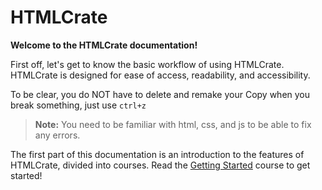# HTMLCrate

**Welcome to the HTMLCrate documentation!**

First off, let's get to know the basic workflow of using HTMLCrate.
HTMLCrate is designed for ease of access, readability, and accessibility.

To be clear, you do NOT have to delete and remake your Copy when you break something, just use `ctrl+z`

> **Note:** You need to be familiar with html, css, and js to be able to fix any errors.

The first part of this documentation is an introduction to the features of HTMLCrate, divided into courses. Read the [Getting Started](Introduction/getting_started.md) course to get started!

